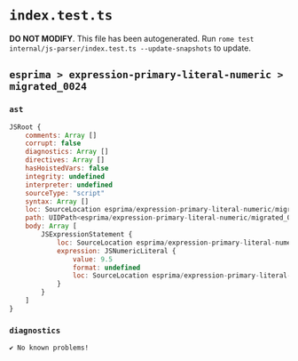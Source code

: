 # `index.test.ts`

**DO NOT MODIFY**. This file has been autogenerated. Run `rome test internal/js-parser/index.test.ts --update-snapshots` to update.

## `esprima > expression-primary-literal-numeric > migrated_0024`

### `ast`

```javascript
JSRoot {
	comments: Array []
	corrupt: false
	diagnostics: Array []
	directives: Array []
	hasHoistedVars: false
	integrity: undefined
	interpreter: undefined
	sourceType: "script"
	syntax: Array []
	loc: SourceLocation esprima/expression-primary-literal-numeric/migrated_0024/input.js 1:0-1:4
	path: UIDPath<esprima/expression-primary-literal-numeric/migrated_0024/input.js>
	body: Array [
		JSExpressionStatement {
			loc: SourceLocation esprima/expression-primary-literal-numeric/migrated_0024/input.js 1:0-1:4
			expression: JSNumericLiteral {
				value: 9.5
				format: undefined
				loc: SourceLocation esprima/expression-primary-literal-numeric/migrated_0024/input.js 1:0-1:4
			}
		}
	]
}
```

### `diagnostics`

```
✔ No known problems!

```
